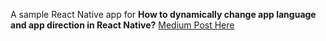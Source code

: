  A sample React Native app for **How to dynamically change app language and app direction in React Native?** [Medium Post Here](https://hend-elsahli-freelance.medium.com/how-to-dynamically-change-app-language-and-app-direction-in-react-native-bfccf567c40c)
